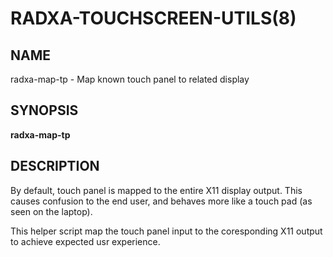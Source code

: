 # RADXA-TOUCHSCREEN-UTILS(8)

## NAME

radxa-map-tp - Map known touch panel to related display

## SYNOPSIS

**radxa-map-tp**

## DESCRIPTION

By default, touch panel is mapped to the entire X11 display
output. This causes confusion to the end user, and behaves
more like a touch pad (as seen on the laptop).

This helper script map the touch panel input to the coresponding
X11 output to achieve expected usr experience.
